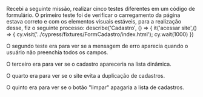 Recebi a seguinte missão, realizar cinco testes diferentes em um código de formulário. O primeiro teste foi de verificar o carregamento da página estava correto e com os elementos visuais estáveis, para a realização desse, fiz o seguinte processo: describe('Cadastro', () => {
    it('acessar site',() => {
        cy.visit('../cypress/fixtures/FormCadastro/index.html');
        cy.wait(1000)
    })

O segundo teste era para ver se a mensagem de erro aparecia quando o usuário não preenchia todos os campos.

O terceiro era para ver se o cadastro apareceria na lista dinâmica.

O quarto era para ver se o site evita a duplicação de cadastros.

O quinto era para ver se o botão "limpar" apagaria a lista de cadastros.
